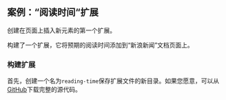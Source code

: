 ## 案例：“阅读时间“扩展

创建在页面上插入新元素的第一个扩展。

构建了一个扩展，它将预期的阅读时间添加到“新浪新闻”文档页面上。

### 构建扩展

首先，创建一个名为`reading-time`保存扩展文件的新目录。如果您愿意，可以从[GitHub](https://github.com/GoogleChrome/chrome-extensions-samples/tree/main/tutorials/reading-time)下载完整的源代码。